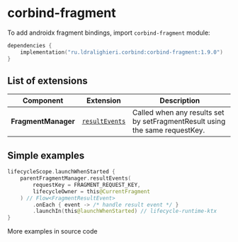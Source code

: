 ﻿
# corbind-fragment

To add androidx fragment bindings, import `corbind-fragment` module:

```kotlin
dependencies {
    implementation("ru.ldralighieri.corbind:corbind-fragment:1.9.0")
}
```

## List of extensions

Component | Extension | Description
--|---|--
**FragmentManager** | [`resultEvents`][FragmentManager_resultEvents] | Called when any results set by setFragmentResult using the same requestKey.


## Simple examples

```kotlin
lifecycleScope.launchWhenStarted {
    parentFragmentManager.resultEvents(
        requestKey = FRAGMENT_REQUEST_KEY,
        lifecycleOwner = this@CurrentFragment
    ) // Flow<FragmentResultEvent>
        .onEach { event -> /* handle result event */ }
        .launchIn(this@launchWhenStarted) // lifecycle-runtime-ktx
}
```

More examples in source code

[FragmentManager_resultEvents]: https://github.com/LDRAlighieri/Corbind/blob/master/corbind-fragment/src/main/kotlin/ru/ldralighieri/corbind/fragment/FragmentManagerResultEvents.kt
